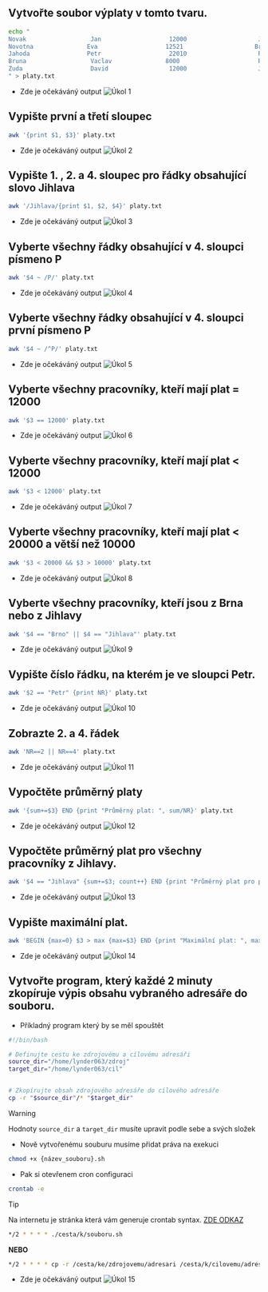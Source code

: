 ## Vytvořte soubor výplaty v tomto tvaru.
```bash
echo "
Novak                  Jan                   12000                    Jihlava         
Novotna               Eva                   12521                    Brno           
Jahoda                Petr                   22010                    Praha         
Bruna                  Vaclav               8000                      Praha        
Zuda                   David                 12000                    Jihlava
" > platy.txt
```
- Zde je očekáváný output
![Úkol 1](../assests/cv4/ukol1.png) 


## Vypište první a třetí sloupec
```bash
awk '{print $1, $3}' platy.txt
```
- Zde je očekáváný output
![Úkol 2](../assests/cv4/ukol2.png) 

## Vypište 1. , 2. a 4. sloupec pro  řádky obsahující slovo Jihlava
```bash
awk '/Jihlava/{print $1, $2, $4}' platy.txt
```
- Zde je očekáváný output
![Úkol 3](../assests/cv4/ukol3.png) 

## Vyberte všechny řádky obsahující v 4. sloupci písmeno P
```bash
awk '$4 ~ /P/' platy.txt
```
- Zde je očekáváný output
![Úkol 4](../assests/cv4/ukol4.png) 

## Vyberte všechny řádky obsahující v 4. sloupci první písmeno P
```bash
awk '$4 ~ /^P/' platy.txt
```
- Zde je očekáváný output
![Úkol 5](../assests/cv4/ukol5.png) 

## Vyberte všechny pracovníky, kteří mají plat = 12000
```bash
awk '$3 == 12000' platy.txt
``` 
- Zde je očekáváný output
![Úkol 6](../assests/cv4/ukol6.png)

## Vyberte všechny pracovníky, kteří mají plat < 12000

```bash
awk '$3 < 12000' platy.txt
```
- Zde je očekáváný output
![Úkol 7](../assests/cv4/ukol7.png)

## Vyberte všechny pracovníky, kteří mají plat < 20000 a větší než 10000


```bash
awk '$3 < 20000 && $3 > 10000' platy.txt
```
- Zde je očekáváný output
![Úkol 8](../assests/cv4/ukol8.png)

## Vyberte všechny pracovníky, kteří jsou z Brna nebo z Jihlavy
```bash
awk '$4 == "Brno" || $4 == "Jihlava"' platy.txt
```
- Zde je očekáváný output
![Úkol 9](../assests/cv4/ukol9.png)

## Vypište číslo řádku, na kterém je ve sloupci Petr.
```bash
awk '$2 == "Petr" {print NR}' platy.txt
```
- Zde je očekáváný output
![Úkol 10](../assests/cv4/ukol10.png)

## Zobrazte 2. a 4. řádek
```bash
awk 'NR==2 || NR==4' platy.txt
```
- Zde je očekáváný output
![Úkol 11](../assests/cv4/ukol11.png)

## Vypočtěte průměrný platy
```bash
awk '{sum+=$3} END {print "Průměrný plat: ", sum/NR}' platy.txt
```
- Zde je očekáváný output
![Úkol 12](../assests/cv4/ukol12.png)

## Vypočtěte průměrný plat pro všechny pracovníky z Jihlavy.
```bash
awk '$4 == "Jihlava" {sum+=$3; count++} END {print "Průměrný plat pro pracovníky z Jihlavy: ", sum/count}' platy.txt
```
- Zde je očekáváný output
![Úkol 13](../assests/cv4/ukol13.png)

## Vypište maximální plat.
```bash
awk 'BEGIN {max=0} $3 > max {max=$3} END {print "Maximální plat: ", max}' platy.txt
```
- Zde je očekáváný output
![Úkol 14](../assests/cv4/ukol14.png)

## Vytvořte program, který každé 2 minuty zkopíruje výpis obsahu vybraného adresáře do souboru.

- Příkladný program který by se měl spouštět
```bash
#!/bin/bash

# Definujte cestu ke zdrojovému a cílovému adresáři
source_dir="/home/lynder063/zdroj"
target_dir="/home/lynder063/cil"


# Zkopírujte obsah zdrojového adresáře do cílového adresáře
cp -r "$source_dir"/* "$target_dir"
```

> [!WARNING]
> Hodnoty `source_dir` a `target_dir` musíte upravit podle sebe a svých složek  

- Nově vytvořenému souburu musíme přidat práva na exekuci
```bash
chmod +x {název_souboru}.sh
```

- Pak si otevřenem cron configuraci
```bash
crontab -e
```

> [!TIP]
> Na internetu je stránka která vám generuje crontab syntax. [ZDE ODKAZ](https://crontab.guru/)

```bash
*/2 * * * * ./cesta/k/souboru.sh
```

**NEBO**

```bash
*/2 * * * * cp -r /cesta/ke/zdrojovemu/adresari /cesta/k/cilovemu/adresari
```
- Zde je očekáváný output
![Úkol 15](../assests/cv4/ukol15.png)
